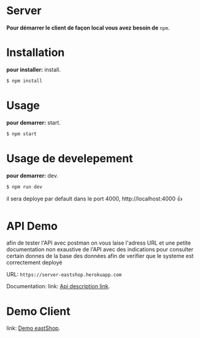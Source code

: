 # Server
**Pour démarrer le client de façon local vous avez besoin de** `npm`.

# Installation
**pour installer:** install.
```bash
$ npm install
```

# Usage
**pour demarrer:** start.
```bash
$ npm start
```

# Usage de develepement 
**pour demarrer:** dev.
```bash
$ npm run dev
```
il sera deploye par default dans le port 4000, http://localhost:4000 :+1:

# API Demo
afin de tester l'API avec postman on vous laise l'adress URL et une petite documentation non exaustive de l'API avec des indications pour consulter certain donnes de la base des données afin de verifier que le systeme est correctement deployé 

 URL: ```https://server-eastshop.herokuapp.com```
 
 Documentation: link: [Api description link](https://drive.google.com/file/d/1OVJaDsjWgcIEg3MkYlF3nBkQ3u0dLQOM/view?usp=sharing).
 
# Demo Client
link: [Demo eastShop](https://client-eastshop.herokuapp.com).

